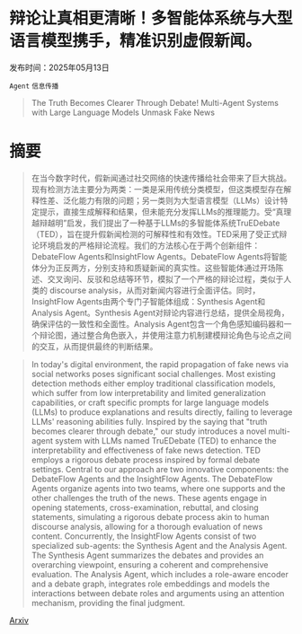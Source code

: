 # 辩论让真相更清晰！多智能体系统与大型语言模型携手，精准识别虚假新闻。

发布时间：2025年05月13日

`Agent` `信息传播`

> The Truth Becomes Clearer Through Debate! Multi-Agent Systems with Large Language Models Unmask Fake News

# 摘要

> 在当今数字时代，假新闻通过社交网络的快速传播给社会带来了巨大挑战。现有检测方法主要分为两类：一类是采用传统分类模型，但这类模型存在解释性差、泛化能力有限的问题；另一类则为大型语言模型（LLMs）设计特定提示，直接生成解释和结果，但未能充分发挥LLMs的推理能力。受“真理越辩越明”启发，我们提出了一种基于LLMs的多智能体系统TruEDebate（TED），旨在提升假新闻检测的可解释性和有效性。TED采用了受正式辩论环境启发的严格辩论流程。我们的方法核心在于两个创新组件：DebateFlow Agents和InsightFlow Agents。DebateFlow Agents将智能体分为正反两方，分别支持和质疑新闻的真实性。这些智能体通过开场陈述、交叉询问、反驳和总结等环节，模拟了一个严格的辩论过程，类似于人类的 discourse analysis，从而对新闻内容进行全面评估。同时，InsightFlow Agents由两个专门子智能体组成：Synthesis Agent和Analysis Agent。Synthesis Agent对辩论内容进行总结，提供全局视角，确保评估的一致性和全面性。Analysis Agent包含一个角色感知编码器和一个辩论图，通过整合角色嵌入，并使用注意力机制建模辩论角色与论点之间的交互，从而提供最终的判断结果。

> In today's digital environment, the rapid propagation of fake news via social networks poses significant social challenges. Most existing detection methods either employ traditional classification models, which suffer from low interpretability and limited generalization capabilities, or craft specific prompts for large language models (LLMs) to produce explanations and results directly, failing to leverage LLMs' reasoning abilities fully. Inspired by the saying that "truth becomes clearer through debate," our study introduces a novel multi-agent system with LLMs named TruEDebate (TED) to enhance the interpretability and effectiveness of fake news detection. TED employs a rigorous debate process inspired by formal debate settings. Central to our approach are two innovative components: the DebateFlow Agents and the InsightFlow Agents. The DebateFlow Agents organize agents into two teams, where one supports and the other challenges the truth of the news. These agents engage in opening statements, cross-examination, rebuttal, and closing statements, simulating a rigorous debate process akin to human discourse analysis, allowing for a thorough evaluation of news content. Concurrently, the InsightFlow Agents consist of two specialized sub-agents: the Synthesis Agent and the Analysis Agent. The Synthesis Agent summarizes the debates and provides an overarching viewpoint, ensuring a coherent and comprehensive evaluation. The Analysis Agent, which includes a role-aware encoder and a debate graph, integrates role embeddings and models the interactions between debate roles and arguments using an attention mechanism, providing the final judgment.

[Arxiv](https://arxiv.org/abs/2505.08532)